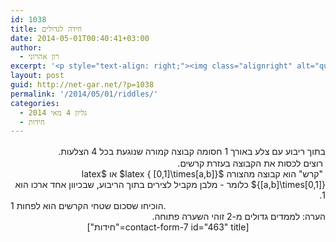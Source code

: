 ```yaml
---
id: 1038
title: חידה לגדולים
date: 2014-05-01T00:40:41+03:00
author:
  - רון אהרוני
excerpt: '<p style="text-align: right;"><img class="alignright" alt="qustion2" src="http://net-gar.net/wp-content/uploads/2014/01/qustion2.png" width="100" height="90" />חידה מעניינת לילדים גדולים.</p>'
layout: post
guid: http://net-gar.net/?p=1038
permalink: '/2014/05/01/riddles/'
categories:
  - גליון 4 מאי 2014
  - חידות
---
```

<div dir="rtl">
  <span style="line-height: 1.5em;">בתוך ריבוע עם צלע באורך 1 חסומה קבוצה קמורה שנוגעת בכל 4 הצלעות.</span>
</div>

<div dir="rtl">
   רוצים לכסות את הקבוצה בעזרת קרשים.
</div>

<div dir="rtl">
   "קרש" הוא קבוצה מהצורה $latex { [0,1]\times[a,b]}$ או $latex {[a,b]\times[0,1]}$ כלומר - מלבן מקביל לצירים בתוך הריבוע, שבכיוון אחד ארכו הוא 1.
</div>

<div>
  הוכיחו שסכום שטחי הקרשים הוא לפחות 1.
</div>

<div dir="rtl">
  הערה: לממדים גדולים מ-2 זוהי השערה פתוחה.
</div>

<div dir="rtl" style="text-align: center;">
  [contact-form-7 id="463" title="חידות"]
</div>